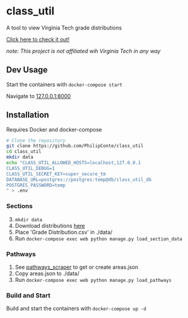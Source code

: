 # class_util
A tool to view Virginia Tech grade distributions

[Click here to check it out!](http://distributions.pconte.me)


*note: This project is not affiliated wih Virginia Tech in any way*

## Dev Usage
Start the containers with `docker-compose start`

Navigate to [127.0.0.1:8000](http://127.0.0.1:8000/)

## Installation
Requires Docker and docker-compose
```bash
# Clone the repository
git clone https://github.com/PhilipConte/class_util
cd class_util
mkdir data
echo "CLASS_UTIL_ALLOWED_HOSTS=localhost,127.0.0.1
CLASS_UTIL_DEBUG=1
CLASS_UTIL_SECRET_KEY=super_secure_tm
DATABASE_URL=postgres://postgres:temp@db/class_util_db
POSTGRES_PASSWORD=temp
" > .env
```

### Sections
3. `mkdir data`
1. Download distributions [here](https://udc.aie.vt.edu/irdata/data/Grade)
3. Place 'Grade Distribution.csv' in ./data/
4. Run ```docker-compose exec web python manage.py load_section_data```

### Pathways
1. See [pathways_scraper](https://github.com/PhilipConte/pathways_scraper) to get or create areas.json
2. Copy areas.json to ./data/
3. Run ```docker-compose exec web python manage.py load_pathways```

### Build and Start
Build and start the containers with ```docker-compose up -d```
